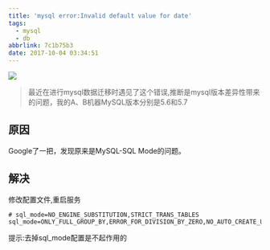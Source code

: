 ```yaml
---
title: 'mysql error:Invalid default value for date'
tags:
  - mysql
  - db
abbrlink: 7c1b75b3
date: 2017-10-04 03:34:51
---
```

![](http://static.1991421.cn/blog/2017-10-03-201336.jpg)

> 最近在进行mysql数据迁移时遇见了这个错误,推断是mysql版本差异性带来的问题，我的A、B机器MySQL版本分别是5.6和5.7

## 原因
Google了一把，发现原来是MySQL-SQL Mode的问题。

## 解决
修改配置文件,重启服务
```
# sql_mode=NO_ENGINE_SUBSTITUTION,STRICT_TRANS_TABLES 
sql_mode=ONLY_FULL_GROUP_BY,ERROR_FOR_DIVISION_BY_ZERO,NO_AUTO_CREATE_USER,NO_ENGINE_SUBSTITUTION
```
提示:去掉sql_mode配置是不起作用的
